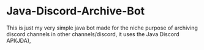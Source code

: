 # Java-Discord-Archive-Bot
This is just my very simple java bot made for the niche purpose of archiving discord channels in other channels/discord, it uses the Java Discord API(JDA),
